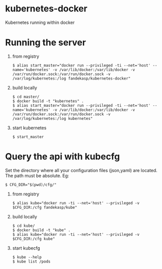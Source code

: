 kubernetes-docker
=================

Kubernetes running within docker

# Running the server

1. from registry
   ```
   $ alias start_master="docker run --privileged -ti --net='host' --name='kubernetes' -v /var/lib/docker:/var/lib/docker -v /var/run/docker.sock:/var/run/docker.sock -v /var/log/kubernetes:/log fandekasp/kubernetes-docker"
   ```

2. build locally
   ```
   $ cd master/
   $ docker build -t "kubernetes" .
   $ alias start_master="docker run --privileged -ti --net='host' --name='kubernetes' -v /var/lib/docker:/var/lib/docker -v /var/run/docker.sock:/var/run/docker.sock -v /var/log/kubernetes:/log kubernetes"
   ```

3. start kubernetes
   ```
   $ start_master
   ```

# Query the api with kubecfg

Set the directory where all your configuration files (json,yaml) are located.
The path must be absolute. Eg:
```
$ CFG_DIR="$(pwd)/cfg/"
```

1. from registry
   ```
   $ alias kube="docker run -ti --net='host' --privileged -v $CFG_DIR:/cfg fandekasp/kube"
   ```

2. build locally
   ```
   $ cd kube/
   $ docker build -t "kube" .
   $ alias kube="docker run -ti --net='host' --privileged -v $CFG_DIR:/cfg kube"
   ```

3. start kubecfg
   ```
   $ kube --help
   $ kube list /pods
   ```

